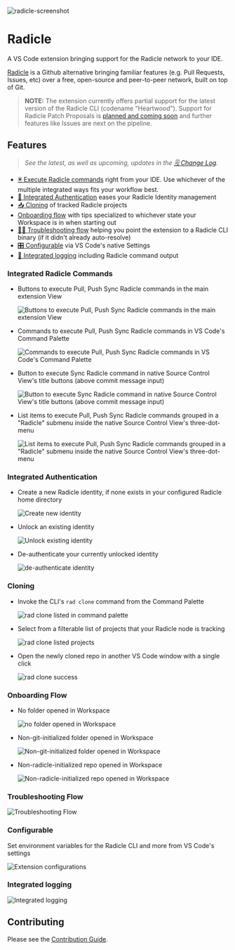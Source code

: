![radicle-screenshot](./assets/for-md/hero.png)

# Radicle

A VS Code extension bringing support for the Radicle network to your IDE.

[Radicle](https://radicle.xyz/) is a Github alternative bringing familiar features (e.g. Pull Requests, Issues, etc) over a free, open-source and peer-to-peer network, built on top of Git.

> **NOTE:** The extension currently offers partial support for the latest version of the Radicle CLI (codename "Heartwood"). Support for Radicle Patch Proposals is [planned and coming soon](https://github.com/cytechmobile/radicle-vscode-extension/milestone/3) and further features like Issues are next on the pipeline.

## Features

> _See the latest, as well as upcoming, updates in the [🗒️ Change Log](CHANGELOG.md)._

- [🖲️ Execute Radicle commands](#integrated-radicle-commands) right from your IDE. Use whichever of the multiple integrated ways fits your workflow best.
- [🔐 Integrated Authentication](#integrated-authentication) eases your Radicle Identity management
- [📥 Cloning](#cloning) of tracked Radicle projects
- [Onboarding flow](#onboarding-flow) with tips specialized to whichever state your Workspace is in when starting out
- [🕵️‍♂️ Troubleshooting flow](#troubleshooting-flow) helping you point the extension to a Radicle CLI binary (if it didn't already auto-resolve)
- [🎛️ Configurable](#configurable) via VS Code's native Settings
- [📜 Integrated logging](#integrated-logging) including Radicle command output

### Integrated Radicle Commands

- Buttons to execute Pull, Push Sync Radicle commands in the main extension View

    ![Buttons to execute Pull, Push Sync Radicle commands in the main extension View](assets/for-md/rad-cmds-in-main-view.png)

- Commands to execute Pull, Push Sync Radicle commands in VS Code's Command Palette

    ![Commands to execute Pull, Push Sync Radicle commands in VS Code's Command Palette](assets/for-md/rad-cmds-in-palette.png)

- Button to execute Sync Radicle command in native Source Control View's title buttons (above commit message input)

    ![Button to execute Sync Radicle command in native Source Control View's title buttons (above commit message input)](assets/for-md/rad-cmds-in-scm-title.png)

- List items to execute Pull, Push Sync Radicle commands grouped in a "Radicle" submenu inside the native Source Control View's three-dot-menu

    ![List items to execute Pull, Push Sync Radicle commands grouped in a "Radicle" submenu inside the native Source Control View's three-dot-menu](assets/for-md/rad-cmds-in-scm-3dot.png)

### Integrated Authentication

- Create a new Radicle identity, if none exists in your configured Radicle home directory

    ![Create new identity](assets/for-md/auth-create-id.png)

- Unlock an existing identity

    ![Unlock existing identity](assets/for-md/auth-unlock-id.png)

- De-authenticate your currently unlocked identity

    ![de-authenticate identity](assets/for-md/auth-lock-id.png)

### Cloning

- Invoke the CLI's `rad clone` command from the Command Palette

    ![rad clone listed in command palette](assets/for-md/rad-clone-palette.png)

- Select from a filterable list of projects that your Radicle node is tracking

    ![rad clone listed projects](assets/for-md/rad-clone-choose.png)

- Open the newly cloned repo in another VS Code window with a single click

    ![rad clone success](assets/for-md/rad-clone-success.png)

### Onboarding Flow

- No folder opened in Workspace

    ![no folder opened in Workspace](assets/for-md/no-folder-init-welcome-view.png)

- Non-git-initialized folder opened in Workspace

    ![Non-git-initialized folder opened in Workspace](assets/for-md/non-git-init-welcome-view.png)

- Non-radicle-initialized repo opened in Workspace

    ![Non-radicle-initialized repo opened in Workspace](assets/for-md/non-rad-init-welcome-view.png)

### Troubleshooting Flow

![Troubleshooting Flow](assets/for-md/toubleshoot.png)

### Configurable

Set environment variables for the Radicle CLI and more from VS Code's settings

![Extension configurations](assets/for-md/configs.png)

### Integrated logging

![Integrated logging](assets/for-md/logs.png)

## Contributing

Please see the [Contribution Guide](./CONTRIBUTING.md).
